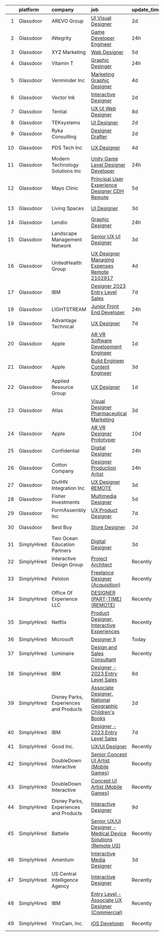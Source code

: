 

|    | platform    | company                                | job                                                                                                                                                                                                                                                                                                                                                                                                                                                                                                                                                                                                                                                                                                                                                                                                                                                                                                                                                                                                                                                                                                                                                                                                                                                                                                                                                                                                                                                                                                                                   | update_time   | location             |
|---:|:------------|:---------------------------------------|:--------------------------------------------------------------------------------------------------------------------------------------------------------------------------------------------------------------------------------------------------------------------------------------------------------------------------------------------------------------------------------------------------------------------------------------------------------------------------------------------------------------------------------------------------------------------------------------------------------------------------------------------------------------------------------------------------------------------------------------------------------------------------------------------------------------------------------------------------------------------------------------------------------------------------------------------------------------------------------------------------------------------------------------------------------------------------------------------------------------------------------------------------------------------------------------------------------------------------------------------------------------------------------------------------------------------------------------------------------------------------------------------------------------------------------------------------------------------------------------------------------------------------------------|:--------------|:---------------------|
|  1 | Glassdoor   | AREVO Group                            | [UI Visual Designer](https://www.glassdoor.com/partner/jobListing.htm?pos=102&ao=1110586&s=58&guid=000001834a38b5a1802f7c2c578aa622&src=GD_JOB_AD&t=SR&vt=w&ea=1&cs=1_ef4b133e&cb=1663397574398&jobListingId=1008139782334&cpc=3BA4CE39D5B5DEF5&jrtk=3-0-1gd53hde7k631801-1gd53hdeois35800-09cb5fbe91300c7e--6NYlbfkN0BCLW45RZuRc772PykXY_iXs7CHdsEvuP3whbuRYvlLzUPBgski3_CRPHCklom68OsOg44Yj3MDtF75NEExsJSqVGvHT9UJ3TsYQpGqoA--RGO67Dbf5as1BcATX9IQbrsfAbGz9pAsupXmp9GdshoA5iLPOWqjSwjItMdoRnjNWhjRVdnRKu356wxDDya7Tr3xNTxaGkEHnmJVmKfweG3nNmtT_J-f8qq88heWEcqf6EX8wPXyWQTMthJzQVfWDDYXrt5OYP1Fkncuox3SpyRe7L8fjfLr1Orua11kjXXDoYHeIvUFM_WuMvkkuSJN3coRJKiZPJHm29idE046wCzPpZfQu4ZLCOvb1jpoq5KmJyTA48SbfAqqMm4pG1hC7RXgDlZEv4Mj1CPX_s_7DCDy_yQ-kFLia70W5LaYS25RT-TIr0Rz8MG4oBjk6NbQ90X1Nz2ImCr1uyhvfKfWpF6T702w6MPs4lfwvqgIwqGLZleXTi_3hz-94AkzF0qJCoA%3D)                                                                                                                                                                                                                                                                                                                                                                                                                                                                                                                                                                                                                                                                           | 2d            | Remote               |
|  2 | Glassdoor   | iNtegrity                              | [Game Developer Engineer](https://www.glassdoor.com/partner/jobListing.htm?pos=125&ao=1110586&s=58&guid=000001834a38b5a1802f7c2c578aa622&src=GD_JOB_AD&t=SR&vt=w&ea=1&cs=1_de7c888b&cb=1663397574401&jobListingId=1008145873332&cpc=C19BE7EA145E205E&jrtk=3-0-1gd53hde7k631801-1gd53hdeois35800-49c443106c3e012c--6NYlbfkN0C7QpSfatUTTt_pWYjh4fmCixpaZixxEgk6WqG2e9JFSn8PLDX21so4BUVMbM-nBKjmC6IoF58dTff0wYPKbEGY-qRIa4TVxrZEKDCpCNlDFoCckpLj4Xu1bCVcqaisafPJCeJ6Cfh_3B7ETg5KWAKOz0Vhu3tmlT7cFqGqscgEsv5GpRak2BiM-flUD4s9qKTQ4zG7kFrAjRUZadYR7X2CG7HFnudjFw4Ea3CaNwTkWQiPeObPyL4odduOcsq_SRsCEUGpGQryVo0WmlG5Wssk-dQDyvQyF6E2N4Jw9mhYqoWv46hKiyRPVvncsmXgeU26BVWNB7cunEfbIiezzdM3xnqsuENgT1q-A2h_Q1ArQzRW_ZE3KqwQ7Q0sAiv8bifdn81WJ0zQj6V02DCRUuZ8swwUiiIPYpbZFtRZXA93Jjr2rx6o-npRbHkC6cQ20j0KF-c70SmU-hn2f_DqEkKPoYIgUG-9Pt373I6tHAaoyKBq32y0zZr3vENk90Ucw-oasYGq2x9lTj50IZwMXK_A)                                                                                                                                                                                                                                                                                                                                                                                                                                                                                                                                                                                                                                                    | 24h           | Las Vegas, NV        |
|  3 | Glassdoor   | XYZ Marketing                          | [Web Designer](https://www.glassdoor.com/partner/jobListing.htm?pos=108&ao=1110586&s=58&guid=000001834a38b5a1802f7c2c578aa622&src=GD_JOB_AD&t=SR&vt=w&ea=1&cs=1_5971a7f2&cb=1663397574399&jobListingId=1008132530294&cpc=88C71AD61D38E582&jrtk=3-0-1gd53hde7k631801-1gd53hdeois35800-f26ac9a8bdb5888e--6NYlbfkN0DAwgduWqBP7ymGN-lTADpinz2i-23XbRAyg5ywqS-MDfuU4MrSvHQraRhQ3-ScocNkcZCRwab-e7tPhQcz012uQA-E4W2-riZC6FvJnsZZIT9y-sniPwc0LCLz_CSHo-y9_yveK48Pdotu8lDhQJ8Z6S5muA92RqklBUmw1yW0UAACyTUMqkK6wfj5jbhKfTNpqhGvRyb93S0oiPYC5gn4s8V0KlwqSdz-eiYWkEuB4UNnJB8tw5YMbIS6kTy8-XmcjkLVfuMBSuPGfy0zEKRrT_zQfqlM-U6dROBGZYbIjJ45qdgtwyEH3h-LRjheTewst4avyjNwIaUXJ7f1iv9IFHGtI-MN9zHPW2GQniH01oUKlSFSgK4E5MVRz1Czkv5KHmMm7TdLdxTDAo-qS3hLitgtcPBfuR1VN4uQTCg4QO8l3LdmuGFbhzZQW_aEdYMrsR2J9me7ZJ6pEzkpc2GPiUeJHYdiPfYmKJgu-qfBlCXhZeLPXFYL)                                                                                                                                                                                                                                                                                                                                                                                                                                                                                                                                                                                                                                                                                               | 5d            | Ogden, UT            |
|  4 | Glassdoor   | Vitamin T                              | [Graphic Desinger](https://www.glassdoor.com/partner/jobListing.htm?pos=129&ao=1110586&s=58&guid=000001834a38b5a1802f7c2c578aa622&src=GD_JOB_AD&t=SR&vt=w&cs=1_3fadd85c&cb=1663397574401&jobListingId=1008145620101&cpc=F41FEAB56D215062&jrtk=3-0-1gd53hde7k631801-1gd53hdeois35800-39a554421059edf9--6NYlbfkN0DMrcEu7yrtATojKJA7cEzGQ3FdRGWLh0CZQInL4ECGI6k5tN82kdM0OKoro5eXmjoMtT0sCRSHVJ_P_4LNzGXiQ8pdm4dbSV2_krWP-vuRmu59lTFzERWzI4DVfAVH9flpXt43xeSCIaIGswn2haoatWg6JLemEkccGrQaYUb5lFTKufGme0cTc9N1ocbTy7VehV1u8HZLqQPaMhJz-sFrKjNn7xdanlKroW4CrdGduwyWJ0zDdWZse6NwcZaoexKeCDUaUov9z7GQOL0HDwYpwWh4I_cgab7svG5Y28qOlCw5yRZehewJHRzpe7QsAMp9Vd1v1KNdL-0KBcntxIeRUzNOPCvKUSfilMx_RDUUtbukSeM3a1Li6n5DAlyG9YhkLlE70Aw0D_Tx_s9xGhJZ2ymNt5uT9YEpzd11ept3mUTqyy1o0DvUjLqq15X3JbIpi3jsxriSJS3xEYBIenNXz3KEPzXYf_Y%3D)                                                                                                                                                                                                                                                                                                                                                                                                                                                                                                                                                                                                                                                                                                                  | 24h           | Remote               |
|  5 | Glassdoor   | Venminder Inc                          | [Marketing Graphic Designer](https://www.glassdoor.com/partner/jobListing.htm?pos=109&ao=1110586&s=58&guid=000001834a38b5a1802f7c2c578aa622&src=GD_JOB_AD&t=SR&vt=w&cs=1_8a06f0e8&cb=1663397574399&jobListingId=1008134379665&cpc=32EE424DE2B657EB&jrtk=3-0-1gd53hde7k631801-1gd53hdeois35800-27972f8e8282f763--6NYlbfkN0AMXubMcf9zG5pjFo4NIRXEjYg0qx6HblbRQuuKPpnfpXE45buNZeny8MAvJCnQq4YNjc1Ikx4X1sKVkRXVJOYDLKQqR7Fv5Z6k8TsNcVY8MkLY14KeZzACUaWJsLL5l_kLcI2TGh-cpF8TIFTv6lh1nya4vVJcta2zxuc6spMz1BwNovLkoXkE0snMe0PDQLPL_5TYpTOLn1NknR5hjk7KT2Puyn-qEQyMD3N9xsq92pj69A5nP1MBy4ixUZsbCnGzRakzyuy8pnUeryNhqGf5v_IXEFT2i9SDwzM98uLq3dP1RjycIef1J7tWwJiwftIuH-HMBNGufSRWbDbt_MMNJ5BftzIVOhWnY1zAMm5Q6glQbi1yaE60jFohCnvw__kPB6jJuGSmRJiAAWVk6hKuVd-zGspODVWQrX2T_SVeCqjwCUj-7JlpK65RCqWmMuVERGgbYezQOUjYsapaohUMnDmBBwPx3lM%3D)                                                                                                                                                                                                                                                                                                                                                                                                                                                                                                                                                                                                                                                                                                        | 4d            | Remote               |
|  6 | Glassdoor   | Vector   Ink                           | [Interactive Designer](https://www.glassdoor.com/partner/jobListing.htm?pos=101&ao=1110586&s=58&guid=000001834a38b5a1802f7c2c578aa622&src=GD_JOB_AD&t=SR&vt=w&ea=1&cs=1_d8b52b6c&cb=1663397574398&jobListingId=1008139755384&cpc=F7BD8DA794B5A532&jrtk=3-0-1gd53hde7k631801-1gd53hdeois35800-7cc4b24e4dba69a2--6NYlbfkN0Cd5ZvLdai7cR0fypH5_WiGezUQesq24dbKuF0ly35ya7XTnX1N3U-q7l0Ocptzp3aFrxxJPxjscP_HqQJEp5Du56CI-Al7Gl9B5gtrttJ_qayG8lkYpmiwPT1DGZO-ByAtbFjAIgm7GRTFjAONy77PC8STIJDg_3dCaahWn_W5ZbMGmCFq-i0jHTurQEySaMSMkRk1i4Z7dvElTp-imnZ6iHaBwMAZZ4_dVWmn3dYmSNFOo1aSP_DvksznvHpyoW3VrQj8F9nK4RIIpGTBvt25CQibfnHWMUrenBeJUWB4EeLia-2EBwfgQ-Vlqs5CJmp_IOFZ4YB02B-c0n6DZHIjIon2489noOK6rIgzwMY2tEEEFeR1_ZZwRMXldCN6kFTrKXS3D8MKNVmmj9oRPWb7D3zOgKui48yO84_OOZjMzfquWPLyH55XVol8738GrTMWC3RNPDj44urrSoFkc5_tX9D52n8iVY5exBx3sz4MLJdBb8KPx5nXpG3LLv_zRf8%3D)                                                                                                                                                                                                                                                                                                                                                                                                                                                                                                                                                                                                                                                                         | 2d            | Wisconsin Dells, WI  |
|  7 | Glassdoor   | Tential                                | [UX UI Web Designer](https://www.glassdoor.com/partner/jobListing.htm?pos=123&ao=1110586&s=58&guid=000001834a38b5a1802f7c2c578aa622&src=GD_JOB_AD&t=SR&vt=w&ea=1&cs=1_f766c87d&cb=1663397574401&jobListingId=1008126712146&cpc=D2F1DE17EE1F43B9&jrtk=3-0-1gd53hde7k631801-1gd53hdeois35800-a0ab43ccdca4ab37--6NYlbfkN0D_VUMocHtM7-M2l7xhQCiQST1RW5dQjS02UsWe7tYaNAZWZWTzZ6bpJTAOxr1kLZpV2dOEj8X0RpgoX-6oYgwxW2ECsBFltJ4vvjZtvl-PpiqWrYgxvFyIvS4h8Q2YAmMPYuvr8NxRVbgHo2DJVhnozC-eHuOIzmZusGKTgoqH65bvJqHzi34Cuw_awtDSlwBaFH8xDhvb8NZG6Vyz0wxKi4cRRftdo6hj0kJlKlAXZcWn060kLjLfmwCaX2N7sikS81Ets8Vdj__WS8lHwMVqRXex3UQtJU7Q_hK2ydhCpAHEBAg_diNajfCgevULYCvLdzYO0JUpJPACBfuazSqVAp2f_-1iPGmdMmSgLCNO7aXfAhHulNZHRTcj2fTkm9d5hQIM9wHc_pVQd4D3qKRkiSFpm1mo6XCoEd01WTfqYl_t-QrJXAD2woMbTri49SRpp8enSjCbnGUNoi8e9BG24Nyhoa4GbJa3MJsMAAjzstlk_Av4IZYeAlkgn7Tz1ee7MmmfP7-iT5sim2nslyCb)                                                                                                                                                                                                                                                                                                                                                                                                                                                                                                                                                                                                                                                         | 8d            | Tampa, FL            |
|  8 | Glassdoor   | TEKsystems                             | [UI Designer](https://www.glassdoor.com/partner/jobListing.htm?pos=124&ao=1110586&s=58&guid=000001834a38b5a1802f7c2c578aa622&src=GD_JOB_AD&t=SR&vt=w&cs=1_43de51f5&cb=1663397574400&jobListingId=1008139170501&cpc=3BA4CE39D5B5DEF5&jrtk=3-0-1gd53hde7k631801-1gd53hdeois35800-dcecb4742878a042--6NYlbfkN0AuKz8EBO1xHDEL7V2YF9xF3dC_I9B9i-Zw2Jh8clPMK3KTieKealHQMRxLfyLBLKJ_aEawN_Ftcm3oK5qCBmQYIAFLuUNknXqU1RE4IxkKMX0GkemECBHvQwML9Bd2KsXdwxujbGWC0DUgt0jSXNgrf-PmCL5RIro4jTAdH0zkQqIjwcsRfYa7aA5Jct_jFNq2HwqMDU8aqlpMXWAJ_Whr3LgA1gIASLHSxpBWfuZyRgWiuuKUyaUvuY5NynjabNEeTa2lOWpRCYprzn7exxl_8sHmGXl5UOmLJzj5FhaQp5CX-Ycy4w7D7APTEuZUGx-BuW043KQfmVYCwIHK_ifFFllfCjTugnIqvs8E2hO1brcuikHZ7C58sbeXbkU831POn0fv4I5lnNMBwicPGUDwpKe3B9yLpjX7bYpmG9k7I7KJVdqnDIUf-I3bfGSvIMzDBgIP-Ot_ONIBUvos_EERBqc45uYowz2A9PbAAn2Lhu-rW_hlhSVEG2WsGFFpCVj9tfGTFNx4W6i3bneomD6GFq9DgywuGFQ5ry_W0ho8__fxod3wOW4HXp3t-mPQJXq5gntMCHfhcp0YiLH9q1V14Tt_vum2GV8vBzb30Iu3C3eie5RrzHOUE1DKR-US8Ifd4Kg9xuidzE9Q_BEF4Ymkj2XwwPanaZ-YQGfm8Q2qdSWrRf1XvY210V7ukwMLcCoWSWKqJhnXJ7oZXtCHA-NdOzGePtGpaFbGNDQSMswTIcZjrA-aeVQb6qtsKMKCHNYQvKFJ6nuK2JmC1i6hJnBfMfz4qPQHQecqD7qSFaOxg_Ax8LMRm_3G4Ah2i2X_87jLbJkjwmR5FeTYWRVxVTU_jd1NNnruMDSh36c660kPtzmy_kTMgQLLDpOukL5mSLt0mkrng84yu068ofrpHZB-uca1gkzgQkc%3D)                                                                                                                                                                                                                                                       | 2d            | Chicago, IL          |
|  9 | Glassdoor   | Ryka Consulting                        | [Designer Drafter](https://www.glassdoor.com/partner/jobListing.htm?pos=120&ao=1110586&s=58&guid=000001834a38b5a1802f7c2c578aa622&src=GD_JOB_AD&t=SR&vt=w&ea=1&cs=1_f2b3120d&cb=1663397574400&jobListingId=1008139998254&cpc=2187E14FC6F1B769&jrtk=3-0-1gd53hde7k631801-1gd53hdeois35800-32eb172ed100978b--6NYlbfkN0BU3E3uBKBZbNTSbLzckjhRwapKnZGKr4Ufg4kRnKG8RQSLApK_C9AQv2BQNP1JRBRyG7ltEWXfJCNcl8WlisuekNUJO4qeUk5I-F1byHD_vouK3u587mS58t4vOr7bkfVVbccK0P2OqQ3uJ0I6eQTzDUBxbM_Ls0YekFlKqdBEr5Z6jN_8EVUwKFYC23vC7CcFiRxm3PtfzpgqSukfuGojmSlJabrztXv97yZpi6VfSDPkvh405e2Ojad8trrA18Pp23IUWkpPnJW6A-qVpIZTXsGMorCBtGlxYiskgp3ZVXwdNYfMkhwwAlnQ0BixDCrhbd-k5gCzjfyTUQcb6IznDbJEat0-VHRW4vRcLuXWTeeLxybS_OurXWM6Ya5CZxijtZkfWszvFmfeEc31VcBFVRZdYZgb8Vags30DM531d60mttd4k34jvV61wVgXi4fEH5r7AYDgXx7nm2yX24LMrAe59mXjuISQqHjiF9bD_GFT2isX12bhBRrIzsqWq_wL_GJQ--tzBA%3D%3D)                                                                                                                                                                                                                                                                                                                                                                                                                                                                                                                                                                                                                                                               | 2d            | Seattle, WA          |
| 10 | Glassdoor   | PDS Tech  Inc                          | [UX Designer](https://www.glassdoor.com/partner/jobListing.htm?pos=126&ao=1110586&s=58&guid=000001834a38b5a1802f7c2c578aa622&src=GD_JOB_AD&t=SR&vt=w&ea=1&cs=1_98e94a6b&cb=1663397574401&jobListingId=1008134602894&cpc=A65DF3A704A48F9B&jrtk=3-0-1gd53hde7k631801-1gd53hdeois35800-86678be66d9239cf--6NYlbfkN0BLQ6hkz6GMEPsiDV6dZwFY4wMBUE_AioakCFmtqBrqGqP687vd9SjGI0X4jC5GnZ94y3CujN2nSI008AMW89hDcGIXxI6XfOk8RW-xy0sSZTToH9Zu0Aytpm5OdzoZy4VGW1EUdOyZeTawSEt9wyFReE6waBrLAfhOzQGOYYTuzMJwJnMHQvvM0EjW64SKzZFbFElFodVsyI1DMYC-JRcLauPWLv2-STHZ4SLpy-VjcsKoE6AS6i7sh3yVJ90jKu5O9C3nvlJl-qz0dQOxAZ7eMb3_A4Nu7AfeSruwu3DuTqFjqyfZczeD27jV07Gjf5Pv457w8OLlVx6UZaOojh2YTwH3_cNyIXTxDGnAXg7b90Xglmyb3AEWU2jgHWMgTKPKQDaBdKmnfYyW2puzVfLmzgwcbj45cAQNcduUmngexychy3bc8kVvgJdOO7ftoF8Kh8bt_2aisKm6k4D5_IL9ew3o07NB0y9FvGwSyJ-6SQ0LQ3pQab9QFDNkBzZ1zrsMl8Ls5sdBHvoIMkPRvJ904S625xQnduM%3D)                                                                                                                                                                                                                                                                                                                                                                                                                                                                                                                                                                                                                                                  | 4d            | Elk Grove, CA        |
| 11 | Glassdoor   | Modern Technology Solutions  Inc       | [Unity Game Level Designer  Developer](https://www.glassdoor.com/partner/jobListing.htm?pos=112&ao=1110586&s=58&guid=000001834a38b5a1802f7c2c578aa622&src=GD_JOB_AD&t=SR&vt=w&cs=1_569a0168&cb=1663397574399&jobListingId=1008144415547&cpc=65CC663E25211861&jrtk=3-0-1gd53hde7k631801-1gd53hdeois35800-e92eb1be0e0db233--6NYlbfkN0C26OT7h5zXl7z1yVTYwN1d43osiYS9hmGqw_eY7i5KFzRWaSyxghJjTLzNEsEWeJhnpA6oFn4-xuTLE8gcbiHpahmergA6f38D8h3kWVSZ0P8lvoGbQD-VrNe8Y356GM53WicJnbCWHsOsSsqjNMrH4mD1yN9rNfoKUaTpm0V6bBzFjSbQbhKamfeQhyTB3R0LbReESq2Ye1mrDSKG_jX6jgkcGlQzGCeZuYL86Z4Zyq34ToAGVMiClPV4LrSOZyAkHwYsHiTXHIN8dSrygV027KLM4kT2veF2PJRv5RwzwD8bsFEBU4czY2W4EAzlpN7-FFQsf1PFNXebYxY5Ta1nOHDJmu2yNmLw-jRf2RPo2QirWoxCbFd6rJursSIbyNkecWN_uqQ-bF0Q8NFppwsaV7-iYVtnJ4Dl2vXm0VDpdwtVYjxNi7fO)                                                                                                                                                                                                                                                                                                                                                                                                                                                                                                                                                                                                                                                                                                                                            | 24h           | Huntsville, AL       |
| 12 | Glassdoor   | Mayo Clinic                            | [Principal User Experience Designer   CDH   Remote](https://www.glassdoor.com/partner/jobListing.htm?pos=107&ao=1110586&s=58&guid=000001834a38b5a1802f7c2c578aa622&src=GD_JOB_AD&t=SR&vt=w&cs=1_9a8b5ad3&cb=1663397574398&jobListingId=1008132423634&cpc=55FC80EBF760BBE8&jrtk=3-0-1gd53hde7k631801-1gd53hdeois35800-22e263b13a21b426--6NYlbfkN0DAEceP-M7Shj5_gfKRzkCBllP1lnjH5WM5gyIsLK1tG5I7LeeaiVBc2NmkugE2pFASxQwGJT_bmyFSzCnNxLMrf-idMHMV4HqrbueQNOotwssm7yAje9Wd4px5XzoBeLn0hGZnojA1sSE0GXF1pmCC-Mv5qowflT-H4X4TRw8_wab02N7dRVtojFWhHy5YZQ8ZTEtHg9P1fizaIs9hdK_TmvJ2o2b2-Ux251LmmU8380VWYm4FMdX0CnUr6J1cuPU2fMprxYhjuGNMPirQjpdiEYEVcTk5_10Kq0PaUIBvNOxl6BN_z6_vMCGVMF0xrQ92OunqWqP9RKLwh0kCU9j-kBpVURWHiFLRQySjWbqPiYNuY7cCqUIN49P_7a5P-5noy8HlIz-XWoZIC9LK7ZX8FsywSEUHxuSKzvI-uDXahmLyz0Dn39kWM-76Qyw3_XN5uZs85sDLQg%3D%3D)                                                                                                                                                                                                                                                                                                                                                                                                                                                                                                                                                                                                                                                                                                   | 5d            | Rochester, MN        |
| 13 | Glassdoor   | Living Spaces                          | [UI Designer](https://www.glassdoor.com/partner/jobListing.htm?pos=116&ao=1110586&s=58&guid=000001834a38b5a1802f7c2c578aa622&src=GD_JOB_AD&t=SR&vt=w&ea=1&cs=1_e38ba6d7&cb=1663397574400&jobListingId=1008136057883&cpc=0FE1F5EA2BC84A01&jrtk=3-0-1gd53hde7k631801-1gd53hdeois35800-0ef5fb9a4010e2e5--6NYlbfkN0BCErBklGPwVdmEBWKJvGOx97ULaje17ViBys7QDBnJ36oFFJ4rVS9Av86F4bdEHgvV-s4DkMW5CKgaNeg9hKop9peLTZVQwH9-4CfG2ezlBErQVvrBJ7cF2ir4TgLnxDJT13LciWpRjLY5-78mHCRW4srGv1h0qcGxiQLr5KFywP-Sniim3_gNYSXpriAsagwOz9LxO0o8IXE5XB8i26hsJFMptcZmAfMJTQl_6cln4Cjsn2R-mdq9TiSVZ1J3npo7KmsnUmGkRuV3KzEiEKse0q-teiky540tzwR52p-duA3hh-q1zhNBKc_E6vLmH0HMAZYVts7vZUzIE1tPXzUy4cJhGd5D9hQ3b4rTnZLo6C3I_wIurFP8p56D70PZY4-JFO9ciwIFd3hIm2x9Zmg5Wiu_mqcDokzV7CyDsHKOEavnCm0ZOZJvCNb2TncvI35SdNwVzVcyDPf1qeYpyGhzm39Hj0EtTpi9DFP6MUhuu1czxLd4L9GOE10FgJQvHnU53wLJdzjju9LKdZv4Q3Cy-5NFE4NN1RjHd7JoV38Ja-es_KMeAJO4xyvb8cNgliGHEnj7d_3O_w%3D%3D)                                                                                                                                                                                                                                                                                                                                                                                                                                                                                                                                                                                                    | 3d            | La Mirada, CA        |
| 14 | Glassdoor   | Lendio                                 | [Graphic Designer](https://www.glassdoor.com/partner/jobListing.htm?pos=105&ao=1110586&s=58&guid=000001834a38b5a1802f7c2c578aa622&src=GD_JOB_AD&t=SR&vt=w&ea=1&cs=1_02f2b154&cb=1663397574398&jobListingId=1008145730374&cpc=297CB4EAB7D64A33&jrtk=3-0-1gd53hde7k631801-1gd53hdeois35800-728fcc5ca9b1a947--6NYlbfkN0DeDTa8A5XXaP3hF5RUeGNUidlMB_lbQpEViSkLjPD18H4tnerHt4majvAAfyJrokhr0rstVQpyf9jWpNm-qURlZ8CK8g-Sfr-CVBr9OX_cy0NZleQoW230nCfpHjyeungrhHqtRGSNGUXzdZmu_sw59dV6q12y4aT7O5_qvC-GVnkBByae03atcXDMquGjfQ16_8yJyP9wruL0zSuAPGat0M7gGqq2ZU0pw8ZEAXrBYU1PvgkuKn1oIFziJL8500Fn4d9KR0ebHVkQfkkJB9UQBYasnyURucuG0Sm8qxnuEVicthmnlrLhXin4NNTBJsdVI80B9qKwvPsjzihzpKrFlfDI3xSyuBIyYAvRHG8VitSEFWVFiLFkTyhZa4BNHi7j7v6rUwCurp8VasGmtykt5Z8GKvS5tWUYPxoffmSrjgqp1zVolRmJ5ZigWHR8PmF0djl-rHbduxm57HJhfij2WDtXl22_PMPNTa1JaNlxPBnXPuBy2VROGx6pwlozSy3RyXwx6ChHWQ6fCWfkJbL3Kt9ngNfQdwGaBfThv_-PXnNE3vPB5xPQXd422iOlJq7u9WaY-FyyiEVSlpqag-MSOS1ZOHyusvmjtY4pqMO37gCNM-Yw6Lcy)                                                                                                                                                                                                                                                                                                                                                                                                                                                                                                                                                           | 24h           | Lehi, UT             |
| 15 | Glassdoor   | Landscape Management Network           | [Senior UX UI Designer](https://www.glassdoor.com/partner/jobListing.htm?pos=106&ao=1110586&s=58&guid=000001834a38b5a1802f7c2c578aa622&src=GD_JOB_AD&t=SR&vt=w&ea=1&cs=1_ae2c13a1&cb=1663397574399&jobListingId=1008137338049&cpc=8BB092BD934645DB&jrtk=3-0-1gd53hde7k631801-1gd53hdeois35800-6ceef8dcd9d5aad7--6NYlbfkN0A7IqzRU0e9l-H_WzYz4luZFpaf5f2JwBtzrDiyYpQiXYiJA8DLhGAOJCBjucWsmaRU15S3GOGbpR7WDVzIBOR0fzuJstCmKKwk3KyITNMzz-kHj-pi9mDIzDR_ShFvWW0IXfGa_lF84za-9sS8p3b2jldgECmxu3b_CXHkRAjoAbQqmPoR4VrC6BW_SC-g9pDF5kr_GLMNXB3N3MoJIzT828ZocAygOqZD6u8usvkOY-YlK0cTreXEm8hwmvEUAaQiSx6NMIMT3reumrTjwWsDHjPVaBxwyz361p93OqQqMjnwKC7Olh-EDrrsVDqeMIupT9vD4T9PZIO-qfmG-C-QIWYkOM0ksXNCUfAyqyHUw8MgmAm8gJJ0gYvcpAQpFrVj6a6ia15sGZ1KQPX4Vgcq8mcgQHTPEmv_AbKQ4oYClTV7llgkSqcRIlZgGk9SIV4_atqWIXs-7vmlhyBTwD6BM01t9afLrd8sw4lerdzEXvV8IxMhzCn0O33X9I7Sw_hWdHG52s1wdBz5ElIT1dA9ON56FdPO5xFGXb5coZTMHU3J7ZppeCNWtJxsP1Gdbtr0QhwIHxDPuLIJ0nUNlFaw3cUJSNyntu8%3D)                                                                                                                                                                                                                                                                                                                                                                                                                                                                                                                                                                        | 3d            | Milwaukee, WI        |
| 16 | Glassdoor   | UnitedHealth Group                     | [UX Designer Managing Expenses Remote 2102917](https://www.glassdoor.com/partner/jobListing.htm?pos=115&ao=1110586&s=58&guid=000001834a38b5a1802f7c2c578aa622&src=GD_JOB_AD&t=SR&vt=w&cs=1_0c321042&cb=1663397574399&jobListingId=1008134369295&cpc=654405A9B1E0A9F5&jrtk=3-0-1gd53hde7k631801-1gd53hdeois35800-4831527382fa19f4--6NYlbfkN0C8O9VKdOj_1Zh75e9_CvYhSsWVxS1Pvi5WUWhsf4w7FOycHcR50Ta-CQORLM6vDVcl8koeDK1B0mHExEAlkG7njoJp1X-sxamrvYFlKwPmwKMg9qTb62sNo-PB47IUcAghoLOoU9DUWfwcBhqKJlP184V-pO4qxAYbD_xTcME6_CTPEj_NVivvRE6AvGSVS7AlzwONP-6ogwytv-MzEfjze6E-S7p05dPlFRn6nuNhW1gvHwKDJRwitq25MjrAd_WxXKf8F2mzEWoU9214YqD5dbRLm8BSGCK4XoY2VhhNDBZfNKd-j9Km9T4JnZMraS039gX2vkrd4pYoA6MgiZyuVRc0bi-wo2YpqsoMAPpAnfePpAde--a9nN6Ww7GczjZ2GzPax4hMgiJ-uUVq6lo55Z8KeivzdXTQFEkqobDkXQ%3D%3D)                                                                                                                                                                                                                                                                                                                                                                                                                                                                                                                                                                                                                                                                                                                                        | 4d            | Eden Prairie, MN     |
| 17 | Glassdoor   | IBM                                    | [Designer   2023 Entry Level Sales](https://www.glassdoor.com/partner/jobListing.htm?pos=103&ao=1110586&s=58&guid=000001834a38b5a1802f7c2c578aa622&src=GD_JOB_AD&t=SR&vt=w&cs=1_14dbcce9&cb=1663397574398&jobListingId=1008128772292&cpc=48B9F4758953335C&jrtk=3-0-1gd53hde7k631801-1gd53hdeois35800-ac67045961d7dda5--6NYlbfkN0ASsx9s5kYVCGTGnmC6Xh9NWSoe0erEY_uce-MxN6cSfhCFF8tPJks6RQ6ru_yf5NKDqaMcjlkCnejbZMc2kfmAeFytjFSPIe7XmznJcN8GPtPmY5Pv77bEvtALpt3p2I6vWV56CRZ5FkKIQsQI59-GlTpq54Y4bvmWQCWd13zv5NXc1uDLpREDfhGJjWGXRVCK-IPpwhZKKXL-XOwxFHEpKSe66Jnv4Frs_r78vBaRSWg6OUOrQBto_aqepRhYHSUgNv3sup1MQL_nytjawF1-auMeHdMCmAcLIkpwgTl-HxpYvUqZ2lPp-uZYEcz_j_OWLrXHcPFTfXo7cXKUpfT4laSBA8lMRQIE8uL0PFhJRPKgJWBe1xH_O2uI90tl4QNNOaqcMJ49o-El3HE-i-j4mIuGxsnBPpAhv6ezXQbUvMCa-be72rB8OOyAgEHTOFfiX3xxTbhwn-rhdf3sJRgneI4aUIdrDJ_D0Tbgqbn2MDOwVIUvQ54lSnUi8MGNXUM7e1WFaTPGOW1WoDxlO_H7TscBUhijDFWUF6WDAPjezjNLCyTIUGhPJoFX9KadQNbgMqGqASYCE9VKS81awBddDJU5omPYpcnox4uIHzmUlcYTLOGv7dDKQExd-70Vbd3OWIik3LfWHUWdiJu-jgcx1ks3m092O0RLLfPKj8ZsIfl_awujnhpV0-G5w-4-76JG4SZdRL8LuDyIHFJmQXu2zWOB4K0ivmnv10n2MJXu_qmM3omtnBUGjtqqW5B1rbbWJIcvYy2qMeHJfX9MH9tPzSxrp7iSXF1FHzT40wC4lMgp8eXIb2fncSROBoQbv8rXeE0LHsohwmZZBKO-7G_bldeF5AiCi4meoL5Pl6JWu2_ZkddqOc41wvZto1AkBTzuAVJdDKRGnRoMdfx6m3eXLJ-exy_eQoal5XYefCbC5SmJw915dvC58xg7MvoNOybe1vWf4RZ8PAcVEyo7-8gF7SsKQFl4GsFjS5iBK0N6gYvnohgRNYpq_lVs2ZiUGPmZ1bqIihPYyNnphgYfh7xISDL1RiofeTH_62-LwBApzu1EBZOZ-dZATwKxqUrFThX7cIEnWQupf-kVnqWZ8VrUJH7bEcm4cGZc-0uvJHUkcZPKywYSL7Z5nwkS-lkSJgo%3D) | 7d            | New York, NY         |
| 18 | Glassdoor   | LIGHTSTREAM                            | [Junior Front End Developer](https://www.glassdoor.com/partner/jobListing.htm?pos=127&ao=1110586&s=58&guid=000001834a38b5a1802f7c2c578aa622&src=GD_JOB_AD&t=SR&vt=w&ea=1&cs=1_a33c1f36&cb=1663397574401&jobListingId=1008145101374&cpc=D69957E0862862E0&jrtk=3-0-1gd53hde7k631801-1gd53hdeois35800-f258542b91bc698b--6NYlbfkN0C_-2SRK1RVDhpf-slM4KCmyuX9KaErJfzz60Weic6r3M2e2-1cCYjF-GBscV3w9XYSsujdnQn0F5nKjcKIjDH6nMARGstEgccePwP7EQZl27DMBV6sXQK54cGIVyWP2S6QBnWdCtOLDsOGyvcOpdYw1gx35rtRUDy7jVQ-JKkJ43VjZmFztr7EC9IuhbTFezjJl-FVbZZLaOprRCLcwDkpUQwG9CA9sIfN-axd8-EtFb9AdetvTZXo_Oy_OIJW2qH8JsJHw29HhMQwTe41iayZ563n1GZsKWh985opOnp3Ir-JxiS7FnR-mnFkyVB5Y4i60y4xNWhhvzOSqHC3M1b8X49e-Jc3N-Y08EE62N991yj2712fq2p_v18xTTPxAGVS23sa4tu8rUgxIBUG6cPpCqmJEbhluOia3iroJSsuhzoTeEm7WbZtccqo_9wbySW4a70Km_aOc8c28i4_MJQoHCMgQcm6PQdXcqJkCcRa0dwLE5G00w_cdcsHbApfj3c%3D)                                                                                                                                                                                                                                                                                                                                                                                                                                                                                                                                                                                                                                                                   | 24h           | Lansdale, PA         |
| 19 | Glassdoor   | Advantage Technical                    | [UX Designer](https://www.glassdoor.com/partner/jobListing.htm?pos=121&ao=1110586&s=58&guid=000001834a38b5a1802f7c2c578aa622&src=GD_JOB_AD&t=SR&vt=w&ea=1&cs=1_b3e75b64&cb=1663397574400&jobListingId=1008130402855&cpc=1160948BCBA38B5B&jrtk=3-0-1gd53hde7k631801-1gd53hdeois35800-072a84bc3e684059--6NYlbfkN0CQRQ3eiV4YWjrRS1ho7HVQ9JO8v6Fb3eU0yDOJbdOiEguntuRlpE4-_N6DYLNj-GokZBu1hZ7lpDV6rUsoRnsT35dGJJCdwM8cF-5HAr67c3P9WnYKPAVDmI2tuRKjlreidRllA-gZ3gAE8MZMEX_JV5dpIz0-E1apUzLNsyZhoWEx-981jNhKMmcwQ-bHkS7d-ie4FdmobvIxNgrWfbtRaF_TmnBz_Iwf7NskeIA4y1b5VJguyGRgT3jMXixGr2NYykGkbET4TH0pLBkt0CCFxqK_9CXXfALAiua8sx0LAwWe-eYA3mFNDSpzcr4VQBrp9tis62yzO9GiRKD78eSZyQZ-ThgxF0zC-rtXTykY3YIKm-soNv8qW_apKUTQQ6ybJf0knMhy_cbgFWOusOdg31G-GwP2ACVLevpzxarC1mrp1uJxAc43d9nQzwZPzndZAEw3k9yDo5ULFA6cGz4cnfJ0AW7PjJ5oPquEwQjeo-28jOprILkE-mAW7Y3Te3l4sS8JkCDUtE2bwJkwu9adDcxOqUZZDtGaXeveK1ykndC7wHUc46K9mXhe1Kvek_oAnFcFZXtw9g%3D%3D)                                                                                                                                                                                                                                                                                                                                                                                                                                                                                                                                                                                                    | 7d            | Concord, NC          |
| 20 | Glassdoor   | Apple                                  | [AR VR Software Development Engineer](https://www.glassdoor.com/partner/jobListing.htm?pos=119&ao=1110586&s=58&guid=000001834a38b5a1802f7c2c578aa622&src=GD_JOB_AD&t=SR&vt=w&cs=1_51aa400c&cb=1663397574400&jobListingId=1008141480503&cpc=334ABAF5D42DC775&jrtk=3-0-1gd53hde7k631801-1gd53hdeois35800-4aba4a345acf51ce--6NYlbfkN0BvKrLyj5gPmtZO9T8euul8TCxuuKNOtzRJOomxnwSEodTz2Bc-sPZlbtkML8D-m4op5oPwqZ6ZzPbaABCFgre3hDIcmgTfIDfXIzb_bu8vV0G7N8pb7glGbIcHWqteyJ0XCvSZOueoPk1PHqTG0EiEmRwQKiID7yGtYBdezdkxWctMVL65K_MX_BRp1OO47Z5Fw_R_WVpDi7S951ipUD1DDjs5z0klIA2EaJdkyFYrWjocTK4AR0jyln9gPMbs_N_7O_FWjtJDGCcfaSlvxAAIFFdBkqEhnIJSe2KAkgdxWPctJMaS2_HMRN_MxD4KMz2LzukvpSkyZ5naESwlD8u87-vT_lsEvdnXi7SC9oc9Ia84PzbbNATsW8L_c_40bYjbTbNMd8h8RkMnJCRQqs39fdc1SUhssVv9G-bxVGz-Q4NIibestH3QSz7Rnl7hZXOwxJNbWZOUFdhu8flpTn37W-jNk5DnFc8Kx7tbZHuknJOmWQemu11-c409_T4loYpgRDrWS9Xs4F23co9qOes-_sg_VC2eo1OL6DPBJLA7Wn96j1Epye09dX_rUWdnSU5GxMps7DYwOUdGBKQjRfOYLsmSVUkGviMwwGQQd7CegtnGLqUbwaxI6_RJ6_p7AZbsd40g5DM0kaO8FpzzF3y5mcj-Ipx66i6AltGxMtRz4UFBAO6zdumzRbc_pwAO1hdnwZ5wZhRW9-uyjacy-DqnqmUV4i0HI48GQYbV0dWG2o-ctze_t2X9MSk98ZBxSYVksLEdR3f3b9htTI8_DdALIAtBtnF47ER4edGnKoOx5iPU88uwbofYW2Q_-pFyn3njBklHpL1qKrudgbGBRwtFqmQhVTW4hS6Ot9FvrINeqPppOSmI3b4UE3_6wuXNcCp1QRjnwteJJbX83dDpTpJAX01C11MefV84XnuuYyAlw3oQsWjmPTtc7sKLAmNC4RmGHyfaMxvHILoy1tQps9bm)                                                                                                                                                                             | 1d            | Boulder, CO          |
| 21 | Glassdoor   | Apple                                  | [Build Engineer   Content Engineer](https://www.glassdoor.com/partner/jobListing.htm?pos=117&ao=1110586&s=58&guid=000001834a38b5a1802f7c2c578aa622&src=GD_JOB_AD&t=SR&vt=w&cs=1_53e7840d&cb=1663397574400&jobListingId=1008135855777&cpc=F41FEAB56D215062&jrtk=3-0-1gd53hde7k631801-1gd53hdeois35800-1f4bcf54938f59f6--6NYlbfkN0BvKrLyj5gPmtZO9T8euul8TCxuuKNOtzRJOomxnwSEodTz2Bc-sPZl29JElYHfcoS-autU2kzc2e6HtCLOqMbeUF-VK3phLQn0a58xwGjht_5ZbxVt6yBOnNkgjfC97IWc127jDuRZryolcskpnrV6RTa0OGfWtFz6Pkwu27yfGTbp_cfZeOKwu5ipGr1E5XvlCOXKnR0tIeL2JVw9qGCAoxX15CMkr_ZdL6CxcYD-cgDOX1kgVjzYibUcSx-zKl6eVLrQy1tc4a_3vkX3fgVtUA9nxRzUPlXF1aQn8vaRrrdvgGCGRJzefiMT_V6kaTc4XkFMUMHH1nRQWBl8kbs9RScNkLnkItfqZ7KFnFmQ7GKCDTFhjXtC8wEiZ3pnP2O4yRgDLus3OrLGTj13OGIEDvT1jMkEsktQzYRf0kjJXyib3PXoE1Jjv7JHqolGJeeSIXHxs4-X7I8SmJzu7yF4JgSI7F5OC5AJumJ1eRYkSKytLtOGeBE-ynVbtVrlDaPsjIoUyZVSoFKmsLJVyOT_HVPa1KykW-vOmGV2ZsxyrS9xOwcRC-mkBeDO7gq9kZJwO1Rkrl9hwlULGScxTOLcxaJ_qqI2X829UMbkxsF1hVmZxvq29oInd0d0V6bSVmvoPGBNgMaL_M9xqGooOLCXMVtSSKDkN8bR-hstazB1f5tp5qRzBEpPokDLmpIEP1iUdZ_UCJs6Ne4R7Il1SO2KvSKZ6jx-aE6QLNC1T4FnLJ_ItHczhjmUlWWe8SOaV51jzikChuI9XbPiaMGfB-DqeevHmyCTEDU1pN55TU0rEGXLnUE5p88X-7I01LX2djM3ie9Y27TJfrP3NZtGUEnDolNTP4pFxh1qf8Fqa_hPDMDZGX3xMKFyw85twDn5q5vx5aVWX2vv4XErWHmvm72-8egQFYAEqvrdCLWf0UT-5LlNHKssx-NEHIqhZzZy3CMhY9BnaQOgY0LwQX_XMYT8)                                                                                                                                                                               | 3d            | Culver City, CA      |
| 22 | Glassdoor   | Applied Resource Group                 | [UX Designer](https://www.glassdoor.com/partner/jobListing.htm?pos=122&ao=1110586&s=58&guid=000001834a38b5a1802f7c2c578aa622&src=GD_JOB_AD&t=SR&vt=w&ea=1&cs=1_aad9e97f&cb=1663397574401&jobListingId=1008142151925&cpc=AC285F3A3ECA6BB0&jrtk=3-0-1gd53hde7k631801-1gd53hdeois35800-dbfb7d5a4180b012--6NYlbfkN0DPzcfDQ9fWfjulpa0UDf03bIveiaHFWAJRfRt_PX0ZF7GIuyBWnA6X92kwZvRj9Xsv1WSkEzt8EXN5KgZ5BKxNEn26HxmjYWLPxNEmZXhPcHo7eQQuEiuxrj0MaMFe3f7DTuU2BjialrMmYJXtmXiusGvIJTQXD0ixIHXlZC65ImcSH9GPKS68kHGNnr_L19jYNEzOWei7t_b2_3ulPCQzf0QtzskENX7H0yRTAfqtNyh69oWjkKs2FuD-r-C1OZXe4Zl8vayXTTbB4UX9D3Fduxbs0jQta4QF2HkjvQVdycS092CFJBufDrF8m-_2Grx8wUNZeX-wVvhxQ_nbtUcG8CYfjev3CmKdGqMPcZYyZYHsyEmwrzJ2YCAJ4rbzYpkBF-ENYDpc8AZXZ2PmaM-Wvik1mQb_TkObHESKJQchCn558P5F6iRY78VmxO8sxDaZ4fLJ3QpgRDAKy_n0pq6nJTqiaflD_QX6bs6UXyVtCDP7rdRyjKsL7ZdFlPgMXJW1WwrKeBXMV6tXzBP2HFdgy8B5EvK5Fh9nV2aseBHEWA%3D%3D)                                                                                                                                                                                                                                                                                                                                                                                                                                                                                                                                                                                                                                    | 1d            | Remote               |
| 23 | Glassdoor   | Atlas                                  | [Visual Designer   Pharmaceutical Marketing](https://www.glassdoor.com/partner/jobListing.htm?pos=130&ao=1110586&s=58&guid=000001834a38b5a1802f7c2c578aa622&src=GD_JOB_AD&t=SR&vt=w&ea=1&cs=1_bd9dda09&cb=1663397574401&jobListingId=1008136537839&cpc=9908D8D4413DBB8A&jrtk=3-0-1gd53hde7k631801-1gd53hdeois35800-a122b2f01228edd2--6NYlbfkN0DFt5CLWch_-uKpf_0Ky8M_iFaKSU6X2cPjQwIk2lGN2zlJ200dufGwdCb50mwSuDXTP-vaRNN0NVRN6UorMCCLiDUI5nZdNNhvaszb7ilkcAh34xJkjN4aACFyLmuKvFqvWzRQ8Wp4-27uq_IU8sxsjlyiE7FtU0kOUJDclW2EQF-O05EQehqpuUAZZH1cjJrlKP9-e6Nqm0ea6ESYuENmTXwgTt0dE1pGApxM1WtRiz-7KXMJpebVp7f4zdj8PiX-3RTjNrleTd4mBxEtkTtvnEZX_miQuPEbquHWH_p_PZuguoqHK6O2K_i2ezi1S2HCMFKz3cO2AbHD2Yyrps32hli-APt73mVJudlsjReuxZLvGNU67FF8pcgW4BJHv0-l5zUQouvpL2Tc4AxUO5BuLyUrho6hE9Cr_4Gn7XbuTJ0KOdUGL6FfrYHNS8RdJiDpyeTtr53hvxTjik7satLAooC1OFZRnhq0Ps6CqRAodR8Zlt7nrkSZQ81hRC4vZ8DApbW9y0Ocezmjw7uCMG-sZZlFua8_3zI%3D)                                                                                                                                                                                                                                                                                                                                                                                                                                                                                                                                                                                                                   | 3d            | Remote               |
| 24 | Glassdoor   | Apple                                  | [AR VR Designer Prototyper](https://www.glassdoor.com/partner/jobListing.htm?pos=114&ao=1110586&s=58&guid=000001834a38b5a1802f7c2c578aa622&src=GD_JOB_AD&t=SR&vt=w&cs=1_911ce051&cb=1663397574399&jobListingId=1008121811237&cpc=AC285F3A3ECA6BB0&jrtk=3-0-1gd53hde7k631801-1gd53hdeois35800-25e1f6d6a4bbfa4f--6NYlbfkN0BvKrLyj5gPmtZO9T8euul8TCxuuKNOtzRJOomxnwSEodTz2Bc-sPZlbtkML8D-m4ot1-tb3wlQZoINxt8l3yD5ziewJbW1_hIKgA0ZyCIP3IrC6zmwJLk7y14gJD-b6wNSbRfdCdh1fmiIRJzvj7R9DKO1-OIy8qvvp6dLIJw2hINQYd-x6kHNdxNTBI7lEfNf6iAFX2b4LOfbsOf9lzpc-RJ0lHJBwoIQidKyU6GQkzOKXsSYChBMndG9hCTH9y_JFOZS9IfX1UcUufh6scD0pfARqlFIc-UghQe37BizMpwghzyfSExgNbYm5_-c573GETlsaqf3mdlUZReZiYPFG_6PMjWnbPu9NoqNmYxaY0iV-KTQV_LXuWXyMWz9SuvekjRIw9Ht9ZrJ8IVlUhCjC-_xQX0gUclfk_G735a-dKMQVi_SRgkwi-8Q4uOIyP-5ZROBNEm24wuIzWMZSi67c_bs6y7S1659eENvbIxrTN-qcM7E5DweRDxEJvEx0OgI102Vn5hYITlGQXPTh61zTGsmKuDh-5mwaUk5nccXe2dZU9FBpURJ2KNBlRo9-jR12-Ua1JLhyY3wyYq0diJZMDh77wVqoQfIe2FIlRb14uPIeJsIWdXS-GEl2KAWmIRghO3HRCvKOOyUZlQMe-iC5gAUxfUsF2d0MxhBZ0G_VYCw5hdiUP1QY6kBsC0g1iX0kA_HUAcYiah7JWETWcvPHXGbDOu_OA_Ug2wd_14swKZ9ZYZRPMzbDYhwWShpKaqDDYMNfRVbEEekGMDMlk-GcMNGiSUas13iz9ezem5NgzM5FKiQxL0ohLmIs88TrVwkjb5_ENK5o0_jy8-RTiSkeFwhpxK11EtnAHqA5nN7_fKULyu2i2Q1jMTkN26WDahw7ZL0wFx2KL76oXxS271EJ70jEJYG3dxS8sgny9FE2KHjhjMcy2BbEQxugU05XzCkydMrxjdNuQ%3D%3D)                                                                                                                                                                                           | 10d           | Boulder, CO          |
| 25 | Glassdoor   | Confidential                           | [Digital Designer](https://www.glassdoor.com/partner/jobListing.htm?pos=111&ao=1110586&s=58&guid=000001834a38b5a1802f7c2c578aa622&src=GD_JOB_AD&t=SR&vt=w&ea=1&cs=1_b8e24829&cb=1663397574399&jobListingId=1008144967501&cpc=03F67E1B243A1AE3&jrtk=3-0-1gd53hde7k631801-1gd53hdeois35800-66dde4460275b84e--6NYlbfkN0Cht1KFzuGFpyJEql-iz503NG15PtyPFifTxn0aZOk8JgHVSKfpw5aH3EWmeKyGw8VM7b1aZHS23mP94rLtxfaJnm4D4kpP31_yWXTSGOUw_no8kdJGrIzl6BBl0FrqqaOPJAqAqeIrOJJIZ8eXZjSajVYt2mbeM_Gsi6NwdoczbwaGhRN24ikawOPjM1Q7j4wz3GYPTPgPzKzpYQR64lTJXCzp3dGrkKVWz7SOJn4k6LwZVOtKu4Du0aIInk6CZSWnHjIh19hS0KaixbJbsz5Fj0ZuS3kuvjk4ALJDLM2Y5m1AJxsZTfvhsSbNS9x5ak3gP_R0zSrnYFbMkq45Z0SSgjR5Wtng6uu6EbJukKfDDWLgokoeXVEuWGhKl4T6dh2BzcAIVW6BT_ltk2M2LktqQ1BzeO0miYEoT9cW7_ve5u3vxDuKjR5NBN1JHttcD4K8BUqLza5DmDcH6tXj9Po2aGCnfEufX9iVjIZIdlzvzqAuUJwNRT8gYPiwrSQ5mKJWUjkNI4IgWA%3D%3D)                                                                                                                                                                                                                                                                                                                                                                                                                                                                                                                                                                                                                                                               | 24h           | Englewood, CO        |
| 26 | Glassdoor   | Cotton   Company                       | [Designer Production Artist](https://www.glassdoor.com/partner/jobListing.htm?pos=110&ao=1110586&s=58&guid=000001834a38b5a1802f7c2c578aa622&src=GD_JOB_AD&t=SR&vt=w&ea=1&cs=1_d6e59e7e&cb=1663397574399&jobListingId=1008145223105&cpc=ABD31432EBADCA3A&jrtk=3-0-1gd53hde7k631801-1gd53hdeois35800-919b2c96476d9131--6NYlbfkN0CkXYoVCCVwHYLl-S58tQVyejhh-fx9tCGO3woL4WciAUVYzQ1lUbmSYhPHbQ2_fL5I_GOroskFIj13txgEYgNBuA3Wx92S0MtxkhqtD5onvTNvcbbVx4cU9rv7oW29RQEC4fr2AZpw2kGIdB96ZvobxVfxpGj8glaS-ssIbRNswhS5P9Cn3jYXJRRC4SO1JywN-mL0lQZ_0YNWrOjcILxjYW9GWZXYD3aTX5PlQWeCcrEOSie8Gz68jKK-rL8wlTc8BrRoolfJEFeJ9gXS_vIMgASI3vEVMBSbCDDvLPYemDjoZKf30ufWC31O1HDyQug3cCEP97iEI0Ot6c1bZrWcw4NCMH40FhrIqUTsN07TZ7Rsa8EqI5EUKC-nc6RLupDvqzx-Usv-J1Y_io8fMrC-fvX77VQB2G5jG5-YwRLqX27HTTEfvtQBkXp5zjtkOpiG_tt9UDLb6izRNnDuPmVWMfrGAyUUp_2177_W5wvab8frw_pM_rZD6UOiMKi_ggUZUogvMb45qA%3D%3D)                                                                                                                                                                                                                                                                                                                                                                                                                                                                                                                                                                                                                                                     | 24h           | Stuart, FL           |
| 27 | Glassdoor   | DivIHN Integration  Inc                | [UX Designer  REMOTE ](https://www.glassdoor.com/partner/jobListing.htm?pos=128&ao=1110586&s=58&guid=000001834a38b5a1802f7c2c578aa622&src=GD_JOB_AD&t=SR&vt=w&ea=1&cs=1_37a01aaa&cb=1663397574401&jobListingId=1008136856603&cpc=8795CF9063CD573D&jrtk=3-0-1gd53hde7k631801-1gd53hdeois35800-d49690905c7f7b4b--6NYlbfkN0BJ3u6qF2wc9ICgZlvsKuNbbLBNkh5ZBfvXb2PoA2N6Q167jZcvFJgUYQitahDww1tbm_Pe5K2A69NmPtpIGt8Y-GmNd8_le7Dol7KnHiNsxmoLTZ_wk7y5Lhe8QC-oj5G_dbIIv086SZeZfeBRTxsca9GvM_MwByNhM2IkdhqpdrIAw09r1YnxZ5cEQpplpku6gdo7x4B3CdxhADoshG8Oa8PksNh3XWfHfv0807LrqSx4-pGOXByI7UkD59CHoAxRzSLAxL5kwUgCPZ5Oy7WgzFpw_Rnjoq57UJTtzXVyeE8GGOl5RI1Y-zpMe8s6x6lWNGI3Z6TM1YDx7wikBO94A4dH44s1WqX4Pe1YkwQ3hXGr2hyhCmGA6ucXNjpfeL7TJGCt5fdqy2G6ost4KaLoq4oaOZ80G7NNxf_5dHFvE3t185a9Mm2TOFzJUsBKjM2TAbm07SNnjvXrPvnt-g2wH_0YEnHU6VxNfcfjGHmpmbnR-MB-uw7x30e8OajmcuY%3D)                                                                                                                                                                                                                                                                                                                                                                                                                                                                                                                                                                                                                                                                         | 3d            | Remote               |
| 28 | Glassdoor   | Fisher Investments                     | [Multimedia Designer](https://www.glassdoor.com/partner/jobListing.htm?pos=118&ao=1110586&s=58&guid=000001834a38b5a1802f7c2c578aa622&src=GD_JOB_AD&t=SR&vt=w&cs=1_e9c09ddd&cb=1663397574400&jobListingId=1008132434187&cpc=3DB599BF2F4828F0&jrtk=3-0-1gd53hde7k631801-1gd53hdeois35800-abb5682645f45558--6NYlbfkN0Bl3v-xNSUlX6M4P4y9QgmujL-lOT3HgqySKLBFYL1_9cuj82YyVgUSe3fY2j932n1fwo46YAZDNHI0i7W2IaGBBaIcEi6KFIii_SwA_HAz-Wkd1oDl7NFfyXa63RAatQGB1bgqIujcyEFBFlT8b6CgTFXqaslmPaKDVlazuVv5IuMikv9cPhcfvDuzD4Hf88s2dre3uNoQtArqnqcjQZb947Pbb4X8XYvZPjLhTXlJyNk32OUaLF8AWeiqU-7ulI_yIdmy9m8guByVoqVU9DEIQBZWwYMOEdHBXgvplJdSals2KXZD5CBiqtDuKfrSmWw4pqHa799xc4OREvrF8vG3lY9nDTpZMYPhdhmnZ7GTNlWSUGbJnEXDkhHiK875oB0DG_eEerbuKDMs_iAs9yXpGUmxz8e8_DLFln6ZQ3d2TZDnqglwWXV4)                                                                                                                                                                                                                                                                                                                                                                                                                                                                                                                                                                                                                                                                                                                                                             | 5d            | Plano, TX            |
| 29 | Glassdoor   | FormAssembly  Inc                      | [UX  Product  Designer](https://www.glassdoor.com/partner/jobListing.htm?pos=113&ao=1110586&s=58&guid=000001834a38b5a1802f7c2c578aa622&src=GD_JOB_AD&t=SR&vt=w&cs=1_f351894f&cb=1663397574399&jobListingId=1008129663250&cpc=C891152315FA1AD8&jrtk=3-0-1gd53hde7k631801-1gd53hdeois35800-858b53f486cea3c9--6NYlbfkN0A8SbWJy1Om9BZvKLiexM-C1C3OyvTzim3rv0RjbpoY0UIy0eAOAhh5zlj_0YJmERg7mkKXCKSal2ajEG5iQ922sANq1HfgroFgrBHLl4wlmWf76Hdx6QgciGHgjndAYcKaF5Qh87iIzED0zZVOor1818o49lAefxWFziI1hTMniZ96gRzl5SMTKSBxtyIrUmfDqtpuRlptdHoo8UtGtrLnCOj2phM2yyPy3hKN4uugI8PHh6sS-jObt5pBKrvUizHaljgfEBr-s4BvgtW3JSuZg3xPP_A2Uj_AycAvsvlbw5nxa7_cqdlWGkuJeswHgYRN7PmIAUo3MDsipZL__nEndEweuVjJ_8odJ6pmLshNIJmnzzzHIqpTUynHIbZzlJKhECBkB-QzNTrOWe0_VtjUW6B-qAgEBhHV1fygpmC5WL73l81CEoKvdPwU_HOm5jvBoIu8wD6bP79HtJJkPJkvOcdvhrUHrOA%3D)                                                                                                                                                                                                                                                                                                                                                                                                                                                                                                                                                                                                                                                                                                             | 7d            | Remote               |
| 30 | Glassdoor   | Best Buy                               | [Store Designer](https://www.glassdoor.com/partner/jobListing.htm?pos=104&ao=1110586&s=58&guid=000001834a38b5a1802f7c2c578aa622&src=GD_JOB_AD&t=SR&vt=w&cs=1_f697ce8f&cb=1663397574398&jobListingId=1008139894431&cpc=21FF074A0DA48AB8&jrtk=3-0-1gd53hde7k631801-1gd53hdeois35800-bd39818028e880bc--6NYlbfkN0A3euUoOlcFOg58Q6nmuUh0Lnp17JpRiT8Tdiqcy7-gIznARGic2YbyclerIzERMUf3QdVh_Nw4BR2kdh94Z-1JWEOu81DhRjXzv_1QqZoR0wDaoQUY_zpOqyJLZolTAoZKzlW7nRWg-75yA5GT7-TuH6icC7a050G-Gq2iaRD7qvRveYkpK0v3z0R4DkN3I_Kc5iAmePbwVGSkCGnrBKyKIOGIh79sUurL_Miy5Z_UtpHL5sj2mfJ-JVBJU9_QBHu0VN8bDWYu_XHVejFO2I2ehQlb2Zt21R4aCENlTsF0R2x0-euHQUj2oUGWjmXTZtGWD2bBtmHAp6WjMDno2rOo_Akq9ONTtAnmGyn56w9sJ8suoH-fS3fOSlAvaNPtdMZtZK3QR5ycIIzmNoq8QMI-1GPKVT_QQ7Ma2mlWD8imzNaXbk4RrceMvF20_Qa5dZWuxPe2oMZVagwTe7Ek2F5jMAbPPZApCi4CcCOwVLb6piYPbW01OaOhHlCTwBtfm-I%3D)                                                                                                                                                                                                                                                                                                                                                                                                                                                                                                                                                                                                                                                                                    | 2d            | Richfield, MN        |
| 31 | SimplyHired | Two Ocean Education Partners           | [Digital Designer](https://www.simplyhired.com/job/DFR_hWlm-M0ZL_xiBPlm1UgVrlbX8NkPqdTwWBFOJFHq0bT6DhH_1Q?q=interactive+designer)                                                                                                                                                                                                                                                                                                                                                                                                                                                                                                                                                                                                                                                                                                                                                                                                                                                                                                                                                                                                                                                                                                                                                                                                                                                                                                                                                                                                     | 3d            | Richmond, VA         |
| 32 | SimplyHired | Interactive Design Group               | [Project Architect](https://www.simplyhired.com/job/xA8pKB1Q4nq3AdtfgRmNnEEt-pqCcxZMfbcdodt_NEOyOpfLdeKwGA?q=interactive+designer)                                                                                                                                                                                                                                                                                                                                                                                                                                                                                                                                                                                                                                                                                                                                                                                                                                                                                                                                                                                                                                                                                                                                                                                                                                                                                                                                                                                                    | Recently      | Roanoke, VA          |
| 33 | SimplyHired | Peloton                                | [Freelance Designer (Acquisition)](https://www.simplyhired.com/job/Kdzp-uLURTRVy4vpSZihxX3fuu4gc17UB_LHUdiHiS7K-Lr-O5tYGg?q=interactive+designer)                                                                                                                                                                                                                                                                                                                                                                                                                                                                                                                                                                                                                                                                                                                                                                                                                                                                                                                                                                                                                                                                                                                                                                                                                                                                                                                                                                                     | Recently      | New York, NY         |
| 34 | SimplyHired | Office Of Experience LLC               | [DESIGNER (PART-TIME) (REMOTE)](https://www.simplyhired.com/job/yUtNm7aP5k7lf3a27Q4KIbyvuM9A7WQE2tgKPjPrP4xRwKfFS33ECw?q=interactive+designer)                                                                                                                                                                                                                                                                                                                                                                                                                                                                                                                                                                                                                                                                                                                                                                                                                                                                                                                                                                                                                                                                                                                                                                                                                                                                                                                                                                                        | Recently      | Chicago, IL          |
| 35 | SimplyHired | Netflix                                | [Product Designer, Interactive Experiences](https://www.simplyhired.com/job/BlX44GYCQ5yrCqha_ZECc8q4hvW1N3Q4gCljjvl2s84MX8fqrc2dtg?q=interactive+designer)                                                                                                                                                                                                                                                                                                                                                                                                                                                                                                                                                                                                                                                                                                                                                                                                                                                                                                                                                                                                                                                                                                                                                                                                                                                                                                                                                                            | Recently      | California           |
| 36 | SimplyHired | Microsoft                              | [Designer II](https://www.simplyhired.com/job/gNXyA7dQ7zh089aCQ7Poa9gMjxB21XOItm7-FRuc-Sq5HJHpoUSCzg?q=interactive+designer)                                                                                                                                                                                                                                                                                                                                                                                                                                                                                                                                                                                                                                                                                                                                                                                                                                                                                                                                                                                                                                                                                                                                                                                                                                                                                                                                                                                                          | Today         | Atlanta, GA          |
| 37 | SimplyHired | Luminaire                              | [Design and Sales Consultant](https://www.simplyhired.com/job/D4dYmsBmEacucg9JeAdGcVDRL-9oyc3Bb4UCwQq51AIxm-xVnL50PQ?q=interactive+designer)                                                                                                                                                                                                                                                                                                                                                                                                                                                                                                                                                                                                                                                                                                                                                                                                                                                                                                                                                                                                                                                                                                                                                                                                                                                                                                                                                                                          | Recently      | Miami, FL            |
| 38 | SimplyHired | IBM                                    | [Designer - 2023 Entry Level Sales](https://www.simplyhired.com/job/EdoJGxyBmWSgkWg17Bz4DNdn8uG5HYSbjjHXQXyzj1y76fJgGaW9sg?q=interactive+designer)                                                                                                                                                                                                                                                                                                                                                                                                                                                                                                                                                                                                                                                                                                                                                                                                                                                                                                                                                                                                                                                                                                                                                                                                                                                                                                                                                                                    | 8d            | New York, NY         |
| 39 | SimplyHired | Disney Parks, Experiences and Products | [Associate Designer, National Geographic Children's Books](https://www.simplyhired.com/job/-NU5GqB0aMLAQWh1KJo3kiUKP4w0nmXxwvaUGQH1zKUa4zrokQbaHg?q=interactive+designer)                                                                                                                                                                                                                                                                                                                                                                                                                                                                                                                                                                                                                                                                                                                                                                                                                                                                                                                                                                                                                                                                                                                                                                                                                                                                                                                                                             | 2d            | Washington, DC       |
| 40 | SimplyHired | IBM                                    | [Designer - 2023 Entry Level Sales](https://www.simplyhired.com/job/rKgP0T_pVzPu6kVbjLD6PJUE3Ydo7sBan4M8sqHuS3yXkyL0CWOQew?q=interactive+designer)                                                                                                                                                                                                                                                                                                                                                                                                                                                                                                                                                                                                                                                                                                                                                                                                                                                                                                                                                                                                                                                                                                                                                                                                                                                                                                                                                                                    | 7d            | New York, NY         |
| 41 | SimplyHired | Good Inc.                              | [UX/UI Designer](https://www.simplyhired.com/job/HvE6aCFPM-zFV3idodQwFUBkCWe1HEIKTwH6kF4p00XmzWxjSwQ6sw?q=interactive+designer)                                                                                                                                                                                                                                                                                                                                                                                                                                                                                                                                                                                                                                                                                                                                                                                                                                                                                                                                                                                                                                                                                                                                                                                                                                                                                                                                                                                                       | Recently      | Remote               |
| 42 | SimplyHired | DoubleDown Interactive                 | [Senior Concept UI Artist (Mobile Games)](https://www.simplyhired.com/job/_m-3FXIER0EWRt2IHo_cGGw6JRZF-gm-fATY-mRNGN35QoXBJepgBA?q=interactive+designer)                                                                                                                                                                                                                                                                                                                                                                                                                                                                                                                                                                                                                                                                                                                                                                                                                                                                                                                                                                                                                                                                                                                                                                                                                                                                                                                                                                              | Recently      | Seattle, WA          |
| 43 | SimplyHired | DoubleDown Interactive                 | [Concept UI Artist (Mobile Games)](https://www.simplyhired.com/job/TOxGl5diRsz23HAJC9oePvNB-v4d2dBG2z6ABLiDKoxs86ndD_kO9w?q=interactive+designer)                                                                                                                                                                                                                                                                                                                                                                                                                                                                                                                                                                                                                                                                                                                                                                                                                                                                                                                                                                                                                                                                                                                                                                                                                                                                                                                                                                                     | Recently      | Seattle, WA          |
| 44 | SimplyHired | Disney Parks, Experiences and Products | [Interactive Designer](https://www.simplyhired.com/job/WdF5fe5Mh6reloqPZp_L52uq7uPN8v2zBsxsRJCiG2DRwXrtpRN1MA?q=interactive+designer)                                                                                                                                                                                                                                                                                                                                                                                                                                                                                                                                                                                                                                                                                                                                                                                                                                                                                                                                                                                                                                                                                                                                                                                                                                                                                                                                                                                                 | 9d            | Lake Buena Vista, FL |
| 45 | SimplyHired | Battelle                               | [Senior UX/UI Designer - Medical Device Solutions (Remote US)](https://www.simplyhired.com/job/6BVqH7iBsSK5vomQZonaGuHlIzqlhBKgxKd9wCH9Ok5xVYSW8MXSVA?q=interactive+designer)                                                                                                                                                                                                                                                                                                                                                                                                                                                                                                                                                                                                                                                                                                                                                                                                                                                                                                                                                                                                                                                                                                                                                                                                                                                                                                                                                         | Recently      | Columbus, OH         |
| 46 | SimplyHired | Amentum                                | [Interactive Media Designer](https://www.simplyhired.com/job/dH7r4hHKjpbfCett1lFQqnyI8vxCQNqg8c9WurrvFu44BV6EPLrY-A?q=interactive+designer)                                                                                                                                                                                                                                                                                                                                                                                                                                                                                                                                                                                                                                                                                                                                                                                                                                                                                                                                                                                                                                                                                                                                                                                                                                                                                                                                                                                           | 3d            | McLean, VA           |
| 47 | SimplyHired | US Central Intelligence Agency         | [Interactive Designer](https://www.simplyhired.com/job/BfSRHhtmdOeIHza5OBBkTsn6m-EZ6JTawnuRSsCZm0cWec0EhhUUcQ?q=interactive+designer)                                                                                                                                                                                                                                                                                                                                                                                                                                                                                                                                                                                                                                                                                                                                                                                                                                                                                                                                                                                                                                                                                                                                                                                                                                                                                                                                                                                                 | Recently      | Washington, DC       |
| 48 | SimplyHired | IBM                                    | [Entry Level - Associate UX Designer (Commercial)](https://www.simplyhired.com/job/_JO3F8zVE0mm472MGndxb202roQKMxONaQ1jUqKADwNQ3F8JewjGMA?q=interactive+designer)                                                                                                                                                                                                                                                                                                                                                                                                                                                                                                                                                                                                                                                                                                                                                                                                                                                                                                                                                                                                                                                                                                                                                                                                                                                                                                                                                                     | Recently      | New York, NY         |
| 49 | SimplyHired | YinzCam, Inc.                          | [iOS Developer](https://www.simplyhired.com/job/O7s3dealHuxhU0MGhoaMnfOJziqVEUTHKEJtlDWUSPF8S_dqWf-8-Q?q=interactive+designer)                                                                                                                                                                                                                                                                                                                                                                                                                                                                                                                                                                                                                                                                                                                                                                                                                                                                                                                                                                                                                                                                                                                                                                                                                                                                                                                                                                                                        | Recently      | Pittsburgh, PA       |